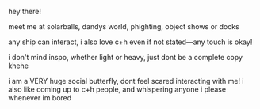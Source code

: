hey there!

meet me at solarballs, dandys world, phighting, object shows or docks

any ship can interact, i also love c+h even if not stated—any touch is okay! 

i don't mind inspo, whether light or heavy, just dont be a complete copy khehe

i am a VERY huge social butterfly, dont feel scared interacting with me! i also like coming up to c+h people, and whispering anyone i please whenever im bored
